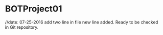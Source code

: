 # BOTProject01

//date: 07-25-2016 add two line in file
new line added. Ready to be checked in Git repository.
